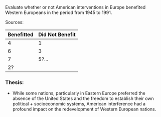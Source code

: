 
Evaluate whether or not American interventions in Europe benefited Western Europeans in the period
from 1945 to 1991.

Sources:

| Benefitted | Did Not Benefit |
| ---------- | --------------- |
| 4          | 1               |
| 6          | 3               |
| 7          | 5?...           |
| 2?         |                 |


### Thesis:

- While some nations, particularly in Eastern Europe preferred the absence of the United States and the freedom to establish their own political + socioeconomic systems, American interference had a profound impact on the redevelopment of Western European nations.